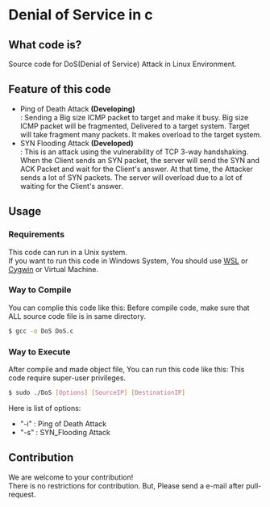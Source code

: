 # Denial of Service in c

## What code is?
Source code for DoS(Denial of Service) Attack in Linux Environment.

## Feature of this code
- Ping of Death Attack <b>(Developing)</b>
<br>: Sending a Big size ICMP packet to target and make it busy. Big size ICMP packet will be fragmented, Delivered to a target system. Target will take fragment many packets. It makes overload to the target system. 
- SYN Flooding Attack <b>(Developed)</b>
<br>: This is an attack using the vulnerability of TCP 3-way handshaking. When the Client sends an SYN packet, the server will send the SYN and ACK Packet and wait for the Client's answer. At that time, the Attacker sends a lot of SYN packets. The server will overload due to a lot of waiting for the Client's answer.

## Usage
### Requirements
This code can run in a Unix system. <br>
If you want to run this code in Windows System, You should use [WSL](https://docs.microsoft.com/en-us/windows/wsl/about) or [Cygwin](https://www.cygwin.com/) or Virtual Machine.

### Way to Compile
You can complie this code like this:
Before compile code, make sure that ALL source code file is in same directory.
```bash
$ gcc -o DoS DoS.c
```

### Way to Execute
After compile and made object file, You can run this code like this:
This code require super-user privileges.
```bash
$ sudo ./DoS [Options] [SourceIP] [DestinationIP]
```
Here is list of options:
- "-i" : Ping of Death Attack
- "-s" : SYN_Flooding Attack

## Contribution
We are welcome to your contribution! <br>
There is no restrictions for contribution. But, Please send a e-mail after pull-request.
